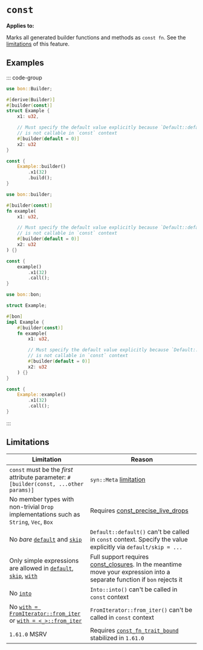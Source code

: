 # `const`

**Applies to:** <Badge text="structs"/> <Badge text="functions"/> <Badge text="methods"/>

Marks all generated builder functions and methods as `const fn`. See the [limitations](#limitations) of this feature.

## Examples

::: code-group

```rust ignore [Struct]
use bon::Builder;

#[derive(Builder)]
#[builder(const)]
struct Example {
    x1: u32,

    // Must specify the default value explicitly because `Default::default()`
    // is not callable in `const` context
    #[builder(default = 0)]
    x2: u32
}

const {
    Example::builder()
        .x1(32)
        .build();
}
```

```rust ignore [Function]
use bon::builder;

#[builder(const)]
fn example(
    x1: u32,

    // Must specify the default value explicitly because `Default::default()`
    // is not callable in `const` context
    #[builder(default = 0)]
    x2: u32
) {}

const {
    example()
        .x1(32)
        .call();
}
```

```rust ignore [Method]
use bon::bon;

struct Example;

#[bon]
impl Example {
    #[builder(const)]
    fn example(
        x1: u32,

        // Must specify the default value explicitly because `Default::default()`
        // is not callable in `const` context
        #[builder(default = 0)]
        x2: u32
    ) {}
}

const {
    Example::example()
        .x1(32)
        .call();
}
```

:::

## Limitations

| Limitation                                                                             | Reason                                                                                                                                                                     |
| -------------------------------------------------------------------------------------- | -------------------------------------------------------------------------------------------------------------------------------------------------------------------------- |
| `const` must be the _first_ attribute parameter: `#[builder(const, ...other params)]`  | `syn::Meta` [limitation](https://github.com/dtolnay/syn/issues/1458)                                                                                                       |
| No member types with non-trivial `Drop` implementations such as `String`, `Vec`, `Box` | Requires&nbsp;[const_precise_live_drops](https://github.com/rust-lang/rust/issues/73255)                                                                                   |
| No _bare_ [`default`] and [`skip`]                                                     | `Default::default()` can't be called in `const` context. Specify the value explicitly via `default/skip = ...`                                                             |
| Only simple expressions are allowed in [`default`], [`skip`], [`with`]                 | Full support requires [const_closures](https://github.com/rust-lang/rust/issues/106003). In the meantime move your expression into a separate function if `bon` rejects it |
| No [`into`]                                                                            | `Into::into()` can't be called in `const` context                                                                                                                          |
| No [`with = FromIterator::from_iter`] or [`with = <_>::from_iter`]                     | `FromIterator::from_iter()` can't be called in `const` context                                                                                                             |
| `1.61.0` MSRV                                                                          | Requires [`const_fn_trait_bound`](https://github.com/rust-lang/rust/issues/93706) stabilized in `1.61.0`                                                                   |

[`into`]: ../member/into
[`default`]: ../member/default
[`skip`]: ../member/skip
[`with`]: ../member/with
[`with = FromIterator::from_iter`]: ../member/with##fromiterator-from-iter
[`with = <_>::from_iter`]: ../member/with##fromiterator-from-iter

